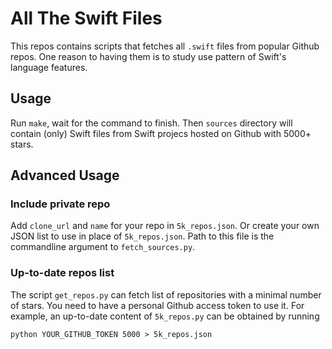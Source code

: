 # All The Swift Files

This repos contains scripts that fetches all `.swift` files from popular Github
repos. One reason to having them is to study use pattern of Swift's language
features.

## Usage

Run `make`, wait for the command to finish. Then `sources` directory will
contain (only) Swift files from Swift projecs hosted on Github with 5000+ stars.

## Advanced Usage

### Include private repo

Add `clone_url` and `name` for your repo in `5k_repos.json`. Or create your own
JSON list to use in place of `5k_repos.json`. Path to this file is the
commandline argument to `fetch_sources.py`.

### Up-to-date repos list

The script `get_repos.py` can fetch list of repositories with a minimal number
of stars. You need to have a personal Github access token to use it. For
example, an up-to-date content of `5k_repos.py` can be obtained by running

```
python YOUR_GITHUB_TOKEN 5000 > 5k_repos.json
```
